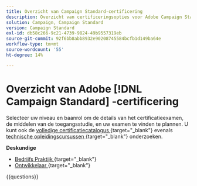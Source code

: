 ```yaml
---
title: Overzicht van Campaign Standard-certificering
description: Overzicht van certificeringsopties voor Adobe Campaign Standard
solution: Campaign, Campaign Standard
version: Campaign Standard
exl-id: db58c266-9c21-4739-9824-49b9557319eb
source-git-commit: 92f6bb8abb8932e90208745584bcfb1d149ba64e
workflow-type: tm+mt
source-wordcount: '55'
ht-degree: 14%

---
```


# Overzicht van Adobe [!DNL Campaign Standard] -certificering

Selecteer uw niveau en baanrol om de details van het certificatieexamen, de middelen van de toegangsstudie, en uw examen te vinden te plannen. U kunt ook de [ volledige certificatiecatalogus ](https://certification.adobe.com/certifications) {target="_blank"} evenals [ technische opleidingscursussen ](https://certification.adobe.com/courses/?/courses) {target="_blank"} onderzoeken.

**Deskundige**

* [ Bedrijfs Praktijk ](https://certification.adobe.com/certification/business-practitioner-expert?%2Fcertification%2Fbusiness-practitioner-expert) {target="_blank"} <!--AD0-E307-->
* [ Ontwikkelaar ](https://certification.adobe.com/certification/campaign-standard-developer-expert) {target="_blank"} <!--AD0-E306-->

{{questions}}

